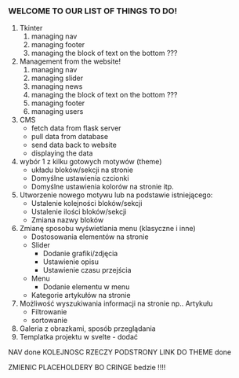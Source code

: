 ### WELCOME TO OUR LIST OF THINGS TO DO!
1. Tkinter
    1. managing nav
    2. managing footer
    3. managing the block of text on the bottom ???
2. Management from the website!
    1. managing nav
    2. managing slider
    3. managing news
    4. managing the block of text on the bottom ???
    5. managing footer
    6. managing users
3. CMS
    - fetch data from flask server
    - pull data from database
    - send data back to website
    - displaying the data
4. wybór 1 z kilku gotowych motywów (theme)
    - układu bloków/sekcji na stronie
    - Domyślne ustawienia czcionki
    - Domyślne ustawienia kolorów na stronie itp.
5. Utworzenie nowego motywu lub na podstawie istniejącego:
    - Ustalenie kolejności bloków/sekcji
    - Ustalenie ilości bloków/sekcji
    - Zmiana nazwy bloków
6. Zmianę sposobu wyświetlania menu (klasyczne i inne)
    - Dostosowania elementów na stronie
    - Slider
        - Dodanie grafiki/zdjęcia
        - Ustawienie opisu
        - Ustawienie czasu przejścia
    - Menu
        - Dodanie elementu w menu
    - Kategorie artykułów na stronie
7. Możliwość wyszukiwania informacji na stronie np.. Artykułu
    - Filtrowanie
    - sortowanie
8. Galeria z obrazkami, sposób przeglądania
9. Templatka projektu w svelte - dodać



NAV done
KOLEJNOSC RZECZY
PODSTRONY
LINK DO THEME done

ZMIENIC PLACEHOLDERY BO CRINGE bedzie !!!!
